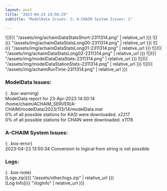 ```yaml
---
layout: post
title: "2023-04-23 14:50:29"
subtitle: "ModelData Issues: 2; A-CHAIM System Issues: 1"

---
```


![]({{ "/assets/img/achaimDataStatsShort-2311314.png" | relative_url }})
![]({{ "/assets/img/achaimDataStatsLong00-2311314.png" | relative_url }})
![]({{ "/assets/img/achaimDataStatsLong01-2311314.png" | relative_url }})
![]({{ "/assets/img/achaimDataStatsLong02-2311314.png" | relative_url }})
![]({{ "/assets/img/modelDataDataStats-2311314.png" | relative_url }})
![]({{ "/assets/img/modelDataStationStats-2311314.png" | relative_url }})
![]({{ "/assets/img/achaimRunTime-2311314.png" | relative_url }})


### ModelData Issues:  
  
{: .box-warning}  
 ModelData report for 23-Apr-2023 14:50:14   
 /home/chaim/ACHAIM_SERVER/A-CHAIM/modelData/2023/113/14/modelData.mat   
 0% of all possible stations for KASI were downloaded. x2217   
 0% of all possible stations for CHAIN were downloaded. x1178   
  
### A-CHAIM System Issues:  
  
{: .box-error}  
2023-04-23 13:50:34 Conversion to logical from string is not possible.  

### Logs:  
  
{: .box-note}  
[Logs.zip]({{ "/assets/other/logs.zip" | relative_url }})  
[Log Info]({{ "/logInfo" | relative_url }})  
